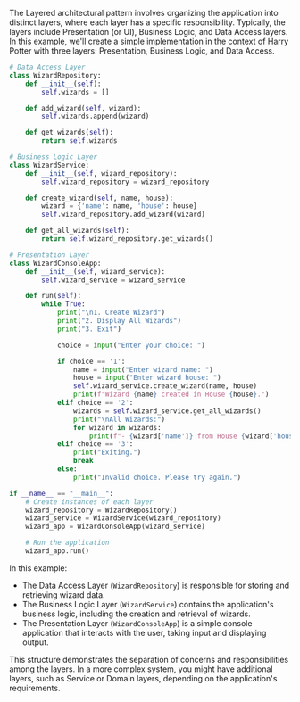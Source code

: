 
 The Layered architectural pattern involves organizing the application into distinct layers, where each layer has a specific responsibility. Typically, the layers include Presentation (or UI), Business Logic, and Data Access layers. In this example, we'll create a simple implementation in the context of Harry Potter with three layers: Presentation, Business Logic, and Data Access.

```python
# Data Access Layer
class WizardRepository:
    def __init__(self):
        self.wizards = []

    def add_wizard(self, wizard):
        self.wizards.append(wizard)

    def get_wizards(self):
        return self.wizards

# Business Logic Layer
class WizardService:
    def __init__(self, wizard_repository):
        self.wizard_repository = wizard_repository

    def create_wizard(self, name, house):
        wizard = {'name': name, 'house': house}
        self.wizard_repository.add_wizard(wizard)

    def get_all_wizards(self):
        return self.wizard_repository.get_wizards()

# Presentation Layer
class WizardConsoleApp:
    def __init__(self, wizard_service):
        self.wizard_service = wizard_service

    def run(self):
        while True:
            print("\n1. Create Wizard")
            print("2. Display All Wizards")
            print("3. Exit")

            choice = input("Enter your choice: ")

            if choice == '1':
                name = input("Enter wizard name: ")
                house = input("Enter wizard house: ")
                self.wizard_service.create_wizard(name, house)
                print(f"Wizard {name} created in House {house}.")
            elif choice == '2':
                wizards = self.wizard_service.get_all_wizards()
                print("\nAll Wizards:")
                for wizard in wizards:
                    print(f"- {wizard['name']} from House {wizard['house']}")
            elif choice == '3':
                print("Exiting.")
                break
            else:
                print("Invalid choice. Please try again.")

if __name__ == "__main__":
    # Create instances of each layer
    wizard_repository = WizardRepository()
    wizard_service = WizardService(wizard_repository)
    wizard_app = WizardConsoleApp(wizard_service)

    # Run the application
    wizard_app.run()

```

In this example:

- The Data Access Layer (`WizardRepository`) is responsible for storing and retrieving wizard data.
- The Business Logic Layer (`WizardService`) contains the application's business logic, including the creation and retrieval of wizards.
- The Presentation Layer (`WizardConsoleApp`) is a simple console application that interacts with the user, taking input and displaying output.

This structure demonstrates the separation of concerns and responsibilities among the layers. In a more complex system, you might have additional layers, such as Service or Domain layers, depending on the application's requirements.